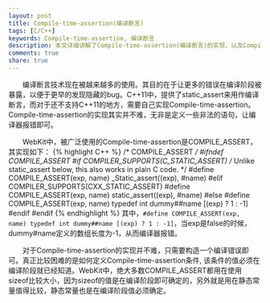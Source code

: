 ```yaml
---
layout: post
title: Compile-time-assertion(编译断言)
tags: [C/C++]
keywords: Compile-time-assertion, 编译断言
description: 本文详细讲解了Compile-time-assertion(编译断言)的实现，以及Compile-time-assertion在WebKit中的运用
comments: true
share: true
---
```


&emsp;&emsp;编译断言技术现在被越来越多的使用。其目的在于让更多的错误在编译阶段被暴露，以便于更早的发现隐藏的bug。C++11中，提供了static_assert来用作编译断言，而对于还不支持C++11的地方，需要自己实现Compile-time-assertion。Compile-time-assertion的实现其实并不难，无非是定义一些非法的语句，让编译器报错即可。

&emsp;&emsp;WebKit中，被广泛使用的Compile-time-assertion是COMPILE_ASSERT，其实现如下：
{% highlight C++ %}
/* COMPILE_ASSERT */
#ifndef COMPILE_ASSERT
#if COMPILER_SUPPORTS(C_STATIC_ASSERT)
/* Unlike static_assert below, this also works in plain C code. */
#define COMPILE_ASSERT(exp, name) _Static_assert((exp), #name)
#elif COMPILER_SUPPORTS(CXX_STATIC_ASSERT)
#define COMPILE_ASSERT(exp, name) static_assert((exp), #name)
#else
#define COMPILE_ASSERT(exp, name) typedef int dummy##name [(exp) ? 1 : -1]
#endif
#endif
{% endhighlight %}
其中，`#define COMPILE_ASSERT(exp, name) typedef int dummy##name [(exp) ? 1 : -1]`，当exp是false的时候，dummy#name定义的数组长度为-1，从而编译器报错。

&emsp;&emsp;对于Compile-time-assertion的实现并不难，只需要构造一个编译错误即可。真正比较困难的是如何定义Compile-time-assertion条件, 该条件的值必须在编译阶段就已经知道。WebKit中，绝大多数COMPILE_ASSERT都用在使用sizeof比较大小，因为sizeof的值是在编译阶段即可确定的，另外就是用在静态常量值得比较，静态常量也是在编译阶段值必须确定。
